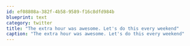 ```yaml
---
id: ef08808a-382f-4b58-9589-f16c8dfd984b
blueprint: text
category: twitter
title: "The extra hour was awesome. Let's do this every weekend"
caption: "The extra hour was awesome. Let's do this every weekend"
---
```

